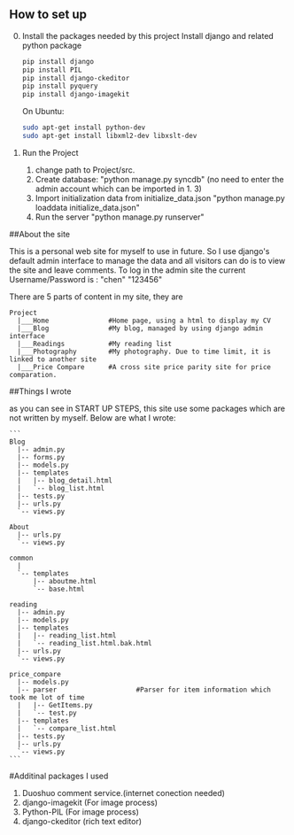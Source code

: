 ## How to set up

0.  Install the packages needed by this project
	Install django and related python package

    ```sh
    pip install django
    pip install PIL
    pip install django-ckeditor
    pip install pyquery
    pip install django-imagekit
    ```

	On Ubuntu:
    ```sh
	sudo apt-get install python-dev
	sudo apt-get install libxml2-dev libxslt-dev
    ```

1. Run the Project
	1. change path to Project/src.
	1. Create database:
		"python manage.py syncdb"
		(no need to enter the admin account which can be imported in 1. 3)
	1. Import initialization data from initialize_data.json
		"python manage.py loaddata initialize_data.json"
	1. Run the server
		"python manage.py runserver"



##About the site

   This is a personal web site for myself to use in future. So I use django's default
 admin interface to manage the data and all visitors can do is to view the site and
 leave comments.
   To log in the admin site the current Username/Password is : "chen" "123456"

   There are 5 parts of content in my site, they are
   ```
   Project
     |___Home				#Home page, using a html to display my CV
     |___Blog				#My blog, managed by using django admin	interface
     |___Readings			#My reading list
     |___Photography		#My photography. Due to time limit, it is linked to another site
     |___Price Compare		#A cross site price parity site for price comparation.
   ```


##Things I wrote

  as you can see in START UP STEPS, this site use some packages which are not written by myself.
Below are what I wrote:

    ```
	Blog
      |-- admin.py
      |-- forms.py
      |-- models.py
      |-- templates
      |   |-- blog_detail.html
      |   `-- blog_list.html
      |-- tests.py
      |-- urls.py
      `-- views.py

    About
	  |-- urls.py
	  `-- views.py

	common
	  |
	  `-- templates
    	  |-- aboutme.html
    	  `-- base.html

    reading
	  |-- admin.py
	  |-- models.py
	  |-- templates
	  |   |-- reading_list.html
	  |   `-- reading_list.html.bak.html
	  |-- urls.py
	  `-- views.py

	price_compare
	  |-- models.py
	  |-- parser					#Parser for item information which took me lot of time
	  |   |-- GetItems.py
	  |   `-- test.py
	  |-- templates
	  |   `-- compare_list.html
	  |-- tests.py
	  |-- urls.py
	  `-- views.py
    ```

#Additinal packages I used

1. Duoshuo comment service.(internet conection needed)
2. django-imagekit	(For image process)
3. Python-PIL	  (For image process)
4. django-ckeditor (rich text editor)



